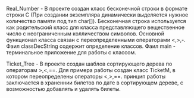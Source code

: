 Real_Number - В проекте создан класс бесконечной строки в формате строки С (При создании экземпляра динамически выделяется нужное количество памяти под тип char[]). Бесконечная строка
  используется как родительский класс для класса представляющего вещественное число c неограниченным колличеством символов. Основной функционал класса связан с переопределенными операторами <,>,-.
  Фаил classDecString содержит определение классов. Фаил main - терминальное приложение для работы с классом.

Ticket_Tree - В проекте создан шаблов сортирующего дерева по операторам >,<,==. Для примера работы создан класс TicketM, в котором переопределены операторы <,>,==.
  принцип работы заключается в храненнии билетов по дате в сортирующем дереве, с возможностью добавлять и удалять билеты.
